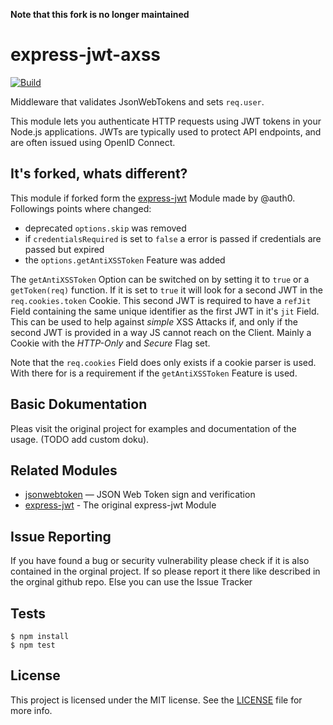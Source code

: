 **Note that this fork is no longer maintained**

# express-jwt-axss

[![Build](https://travis-ci.org/naicode/express-jwt-axss.png)](http://travis-ci.org/naicode/express-jwt-axss)

Middleware that validates JsonWebTokens and sets `req.user`.

This module lets you authenticate HTTP requests using JWT tokens in your Node.js
applications.  JWTs are typically used to protect API endpoints, and are
often issued using OpenID Connect.

## It's forked, whats different?

This module if forked form the  [express-jwt](https://github.com/auth0/express-jwt) Module
made by @auth0. Followings points where changed:

  - deprecated `options.skip` was removed
  - if `credentialsRequired` is set to `false` a error is passed if credentials are passed but expired
  - the `options.getAntiXSSToken` Feature was added

The  `getAntiXSSToken` Option can be switched on by setting it to `true` or a `getToken(req)` function.
If it is set to `true` it will look for a second JWT in the `req.cookies.token` Cookie.
This second JWT is required to have a `refJit` Field containing the same unique identifier as
the first JWT in it's `jit` Field. This can be used to help against *simple* XSS Attacks if, and only
if the second JWT is provided in a way JS cannot reach on the Client. Mainly a Cookie with
the *HTTP-Only* and *Secure* Flag set.

Note that the `req.cookies` Field does only exists if a cookie parser is used.
With there for is a requirement if the `getAntiXSSToken` Feature is used.

## Basic Dokumentation

Pleas visit the original project for examples and documentation of the usage.
(TODO add custom doku).

## Related Modules

- [jsonwebtoken](https://github.com/auth0/node-jsonwebtoken) — JSON Web Token sign and verification
- [express-jwt](https://github.com/auth0/express-jwt) - The original express-jwt Module

## Issue Reporting

If you have found a bug or security vulnerability please check if it is  also contained in the
orginal project.  If so please report it there like described in the orginal github repo.
Else you can use the Issue Tracker

## Tests

    $ npm install
    $ npm test


## License

This project is licensed under the MIT license. See the [LICENSE](LICENSE.txt) file for more info.
